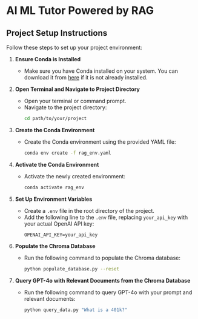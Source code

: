 # AI ML Tutor Powered by RAG

## Project Setup Instructions

Follow these steps to set up your project environment:

1. **Ensure Conda is Installed**
   - Make sure you have Conda installed on your system. You can download it from [here](https://docs.conda.io/projects/conda/en/latest/user-guide/install/index.html) if it is not already installed.

2. **Open Terminal and Navigate to Project Directory**
   - Open your terminal or command prompt.
   - Navigate to the project directory:
     ```bash
     cd path/to/your/project
     ```

3. **Create the Conda Environment**
   - Create the Conda environment using the provided YAML file:
     ```bash
     conda env create -f rag_env.yaml
     ```

4. **Activate the Conda Environment**
   - Activate the newly created environment:
     ```bash
     conda activate rag_env
     ```

5. **Set Up Environment Variables**
   - Create a `.env` file in the root directory of the project.
   - Add the following line to the `.env` file, replacing `your_api_key` with your actual OpenAI API key:
     ```plaintext
     OPENAI_API_KEY=your_api_key
     ```

6. **Populate the Chroma Database**
   - Run the following command to populate the Chroma database:
     ```bash
     python populate_database.py --reset
     ```

7. **Query GPT-4o with Relevant Documents from the Chroma Database**
   - Run the following command to query GPT-4o with your prompt and relevant documents:
     ```bash
     python query_data.py "What is a 401k?"
     ```


